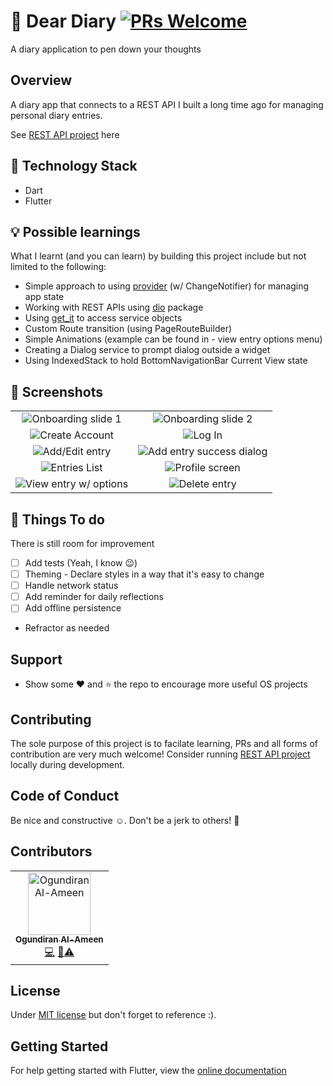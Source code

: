 # 📓 Dear Diary [![PRs Welcome](https://img.shields.io/badge/PRs-welcome-brightgreen.svg?style=flat-square)](http://makeapullrequest.com)

A diary application to pen down your thoughts

## Overview
A diary app that connects to a REST API I built a long time ago for managing personal diary entries.

See [REST API project](https://github.com/Alameen688/MyDiary/tree/develop) here 

## 🚀 Technology Stack

- Dart
- Flutter

## 💡 Possible learnings
What I learnt (and you can learn) by building this project include but not limited to the following:
- Simple approach to using [provider](https://pub.dev/packages/provider) (w/ ChangeNotifier) for managing app state
- Working with REST APIs using [dio](https://pub.dev/packages/dio) package
- Using [get_it](https://pub.dev/packages/get_it) to access service objects 
- Custom Route transition (using PageRouteBuilder)
- Simple Animations (example can be found in - view entry options menu)
- Creating a Dialog service to prompt dialog outside a widget
- Using IndexedStack to hold BottomNavigationBar Current View state

## 📸 Screenshots
|                           |                            |
| :----------------------------------: | :----------------------------------: |
| ![Onboarding slide 1](https://res.cloudinary.com/mentos/v1574962847/mockup/slider_1.png) | ![Onboarding slide 2](https://res.cloudinary.com/mentos/v1574962915/mockup/slider_2.png) |
| ![Create Account](https://res.cloudinary.com/mentos/v1574962873/mockup/sign_up.png) | ![Log In](https://res.cloudinary.com/mentos/v1574962809/mockup/log_in.png) |
| ![Add/Edit entry](https://res.cloudinary.com/mentos/v1574962856/mockup/edit_entry.png) | ![Add entry success dialog](https://res.cloudinary.com/mentos/v1574962855/mockup/add_entry_dialog.png) |
| ![Entries List](https://res.cloudinary.com/mentos/v1574962805/mockup/list_entry.png) | ![Profile screen](https://res.cloudinary.com/mentos/image/upload/v1574962829/mockup/profile_page.png) |
| ![View entry w/ options](https://res.cloudinary.com/mentos/image/upload/v1574962934/mockup/view_entry_options.png) | ![Delete entry](https://res.cloudinary.com/mentos/v1574962838/mockup/delete_entry_confirm_dialog.png) |

## 📖 Things To do
There is still room for improvement
- [ ] Add tests (Yeah, I know :wink:)
- [ ] Theming - Declare styles in a way that it's easy to change
- [ ] Handle network status
- [ ] Add reminder for daily reflections
- [ ] Add offline persistence
- Refractor as needed

## Support
- Show some :heart: and :star: the repo to encourage more useful OS projects

## Contributing
The sole purpose of this project is to facilate learning, PRs and all forms of contribution are very much welcome! 
Consider running [REST API project](https://github.com/Alameen688/MyDiary/tree/develop) locally during development. 

## Code of Conduct
Be nice and constructive :relaxed:. 
Don't be a jerk to others! :triangular_flag_on_post:

## Contributors
<table>
  <tr>
    <td align="center"><a href="https://twitter.com/general_mentos"><img src="https://avatars3.githubusercontent.com/u/9039613?s=460&v=4" width="100px;" alt="Ogundiran Al-Ameen"/><br /><sub><b>Ogundiran Al-Ameen</b></sub></a><br /><a href="https://github.com/Alameen688/dear_diary/commits?author=Alameen688" title="Code">💻</a> <a href="https://github.com/Alameen688/dear_diary/commits?author=Alameen688" title="Documentation">📖</a><a href="https://github.com/Alameen688/dear_diary/commits?author=Alameen688" title="Tests">⚠️</a></td>
  </tr>
</table>

## License
Under [MIT license](/LICENSE) but don't forget to reference :).

## Getting Started

For help getting started with Flutter, view the
[online documentation](https://flutter.dev/docs)
